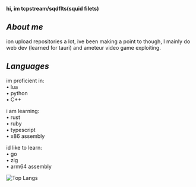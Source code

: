 **hi, im tcpstream/sqdflts(squid filets)**

***About me***
-
ion upload repositories a lot, ive been making a point to though, I mainly do web dev (learned for tauri) and ameteur video game exploiting.

*Languages*
-
im proficient in:  
• lua  
• python  
• C++  

i am learning:  
• rust  
• ruby  
• typescript  
• x86 assembly  

id like to learn:  
• go  
• zig  
• arm64 assembly  

![Top Langs](https://github-readme-stats.vercel.app/api/top-langs/?username=anuraghazra&size_weight=0.5&count_weight=0.5)
